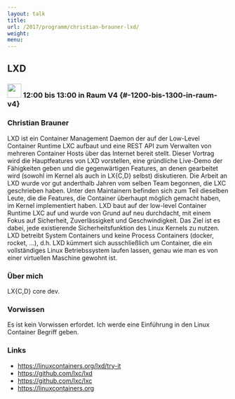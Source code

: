 ```yaml
---
layout: talk
title:
url: /2017/programm/christian-brauner-lxd/
weight:
menu:
---
```

## LXD

### <img height = "32" src="../../../images/talk.svg"> 12:00 bis 13:00 in Raum V4 {#-1200-bis-1300-in-raum-v4}

### Christian Brauner

LXD ist ein Container Management Daemon der auf der Low-Level Container Runtime
LXC aufbaut und eine REST API zum Verwalten von mehreren Container Hosts über
das Internet bereit stellt. Dieser Vortrag wird die Hauptfeatures von LXD
vorstellen, eine gründliche Live-Demo der Fähigkeiten geben und die
gegenwärtigen Features, an denen gearbeitet wird (sowohl im Kernel als auch in
LX{C,D} selbst) diskutieren.
Die Arbeit an LXD wurde vor gut anderthalb Jahren vom selben Team begonnen, die
LXC geschrieben haben. Unter den Maintainern befinden sich zum Teil dieselben
Leute, die die Features, die Container überhaupt möglich gemacht haben, im
Kernel implementiert haben. LXD baut auf der low-level Container Runtime LXC
auf und wurde von Grund auf neu durchdacht, mit einem Fokus auf Sicherheit,
Zuverlässigkeit und Geschwindigkeit. Das Ziel ist es dabei, jede existierende
Sicherheitsfunktion des Linux Kernels zu nutzen.
LXD betreibt System Containers und keine Process Containers (docker, rocket,
...), d.h. LXD kümmert sich ausschließlich um Container, die ein vollständiges
Linux Betriebssystem laufen lassen, genau wie man es von einer virtuellen
Maschine gewohnt ist.

### Über mich

LX{C,D} core dev.

### Vorwissen
Es ist kein Vorwissen erfordet. Ich werde eine Einführung in den Linux
Container Begriff geben.

### Links

- <a href="https://linuxcontainers.org/lxd/try-it" target="_blank">https://linuxcontainers.org/lxd/try-it</a>
- <a href="https://github.com/lxc/lxd" target="_blank">https://github.com/lxc/lxd</a>
- <a href="https://github.com/lxc/lxc" target="_blank">https://github.com/lxc/lxc</a>
- <a href="https://linuxcontainers.org" target="_blank">https://linuxcontainers.org</a>
